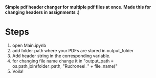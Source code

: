**Simple pdf header changer for multiple pdf files at once. Made this for changing headers in assignments :)**
# Steps
 1. open Main.ipynb
 2. add folder path where your PDFs are stored in output_folder
 3. Add header string in the corresponding variable.
 4. for changing file name change it in "output_path = os.path.join(folder_path, "Rudroneel_" + file_name)"
 5. Voila!